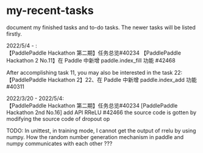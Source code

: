 # my-recent-tasks
document my finished  tasks and to-do tasks. The newer tasks will be listed firstly.




2022/5/4 -  :   
【PaddlePaddle Hackathon 第二期】任务总览#40234 
 【PaddlePaddle Hackathon 2 No.11】在 Paddle 中新增 paddle.index_fill 功能 #42468 
 
After accomplishing task 11, you may also be interested in the task 22:
【PaddlePaddle Hackathon 2】22、在 Paddle 中新增 paddle.index_add 功能 #40311


2022/3/20 - 2022/5/4:     
【PaddlePaddle Hackathon 第二期】任务总览#40234 
[PaddlePaddle Hackathon 2nd No.16] add API RReLU #42466
the source code is gotten by modifying the source code of dropout op

TODO: In unittest, in training mode, I cannot get the output of rrelu by using numpy.
How the random number generation mechanism in paddle and numpy communicates with each other ???

